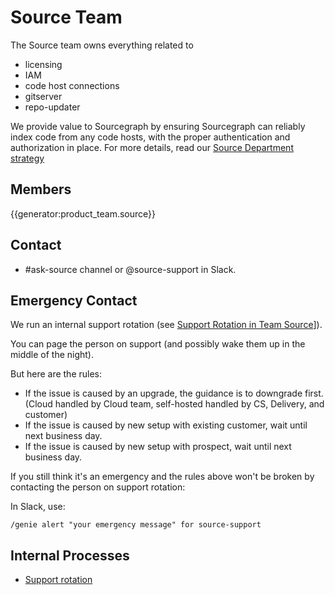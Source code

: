# Source Team

The Source team owns everything related to

- licensing
- IAM
- code host connections
- gitserver
- repo-updater

We provide value to Sourcegraph by ensuring Sourcegraph can reliably index code from any code hosts, with the proper authentication and authorization in place. For more details, read our [Source Department strategy](strategy.md)

## Members

{{generator:product_team.source}}

## Contact

- #ask-source channel or @source-support in Slack.

## Emergency Contact

We run an internal support rotation (see [Support Rotation in Team Source](support_rotation.md)]).

You can page the person on support (and possibly wake them up in the middle of the night).

But here are the rules:

- If the issue is caused by an upgrade, the guidance is to downgrade first. (Cloud handled by Cloud team, self-hosted handled by CS, Delivery, and customer)
- If the issue is caused by new setup with existing customer, wait until next business day.
- If the issue is caused by new setup with prospect, wait until next business day.

If you still think it's an emergency and the rules above won't be broken by contacting the person on support rotation:

In Slack, use:

```
/genie alert "your emergency message" for source-support
```

## Internal Processes

- [Support rotation](support_rotation.md)
